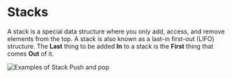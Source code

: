 # Stacks

A stack is a special data structure where you only add, access, and remove elements from the top.  A stack is also known as a last-in first-out (LIFO) structure. The **Last** thing to be added **In** to a stack is the **First** thing that comes **Out** of it.

![Examples of Stack Push and pop](https://upload.wikimedia.org/wikipedia/commons/b/b4/Lifo_stack.png)